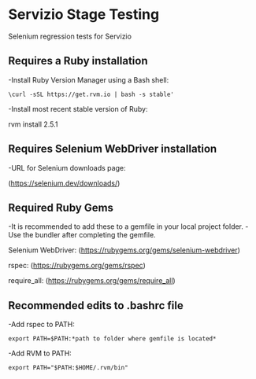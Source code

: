 # Servizio Stage Testing
Selenium regression tests for Servizio

## Requires a Ruby installation

-Install Ruby Version Manager using a Bash shell:

    \curl -sSL https://get.rvm.io | bash -s stable'


-Install most recent stable version of Ruby:

rvm install 2.5.1


## Requires Selenium WebDriver installation

-URL for Selenium downloads page:

(https://selenium.dev/downloads/)


## Required Ruby Gems

-It is recommended to add these to a gemfile in your local project folder.
-Use the bundler after completing the gemfile.

Selenium WebDriver:
(https://rubygems.org/gems/selenium-webdriver)

rspec:
(https://rubygems.org/gems/rspec)

require_all:
(https://rubygems.org/gems/require_all)


## Recommended edits to .bashrc file

-Add rspec to PATH:

    export PATH=$PATH:*path to folder where gemfile is located*   

-Add RVM to PATH:

    export PATH="$PATH:$HOME/.rvm/bin"
